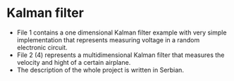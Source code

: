 # Kalman filter

- File 1 contains a one dimensional Kalman filter example with very simple implementation that represents measuring voltage in a random electronic circuit.
- File 2 (4) represents a multidimensional Kalman filter that measures the velocity and hight of a certain airplane.
- The description of the whole project is written in Serbian.
